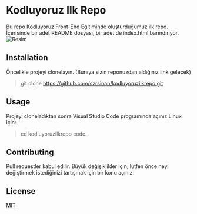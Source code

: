 # Kodluyoruz Ilk Repo
Bu repo [Kodluyoruz](https://www.kodluyoruz.org) Front-End Eğitiminde oluşturduğumuz ilk repo. İçerisinde bir adet README dosyası, bir adet de index.html barındırıyor.
![Resim](https://im.ezgif.com/tmp/ezgif-1-ac027653b1.webp)

## Installation
Öncelikle projeyi clonelayın. (Buraya sizin reponuzdan aldığınız link gelecek)
> git clone https://github.com/szrsinan/kodluyoruzilkrepo.git

## Usage
Projeyi cloneladıktan sonra Visual Studio Code programında açınız
Linux için:
> cd kodluyoruzilkrepo
> code.

## Contributing
Pull requestler kabul edilir. Büyük değişiklikler için, lütfen önce neyi değiştirmek istediğinizi tartışmak için bir konu açınız. 

## License
[MIT](choosealicense.com/licenses/mit/)



